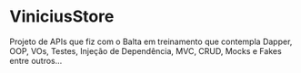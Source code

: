 # ViniciusStore
Projeto de APIs que fiz com o Balta em treinamento que contempla Dapper, OOP, VOs, Testes,  Injeção de Dependência, MVC, CRUD, Mocks e Fakes entre outros...  
